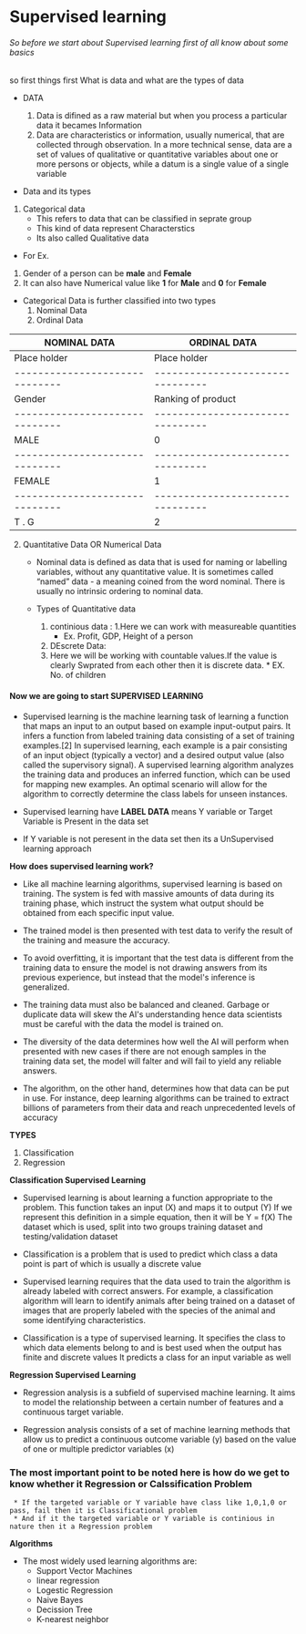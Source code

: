# Supervised learning

###### So before we start about Supervised learning first of all know about some basics
so first things first
What is data and what are the types of data
* DATA
  1. Data is difined as a raw material but when you process a particular data it becames Information
  2. Data are characteristics or information, usually numerical, that are collected through observation. In a more technical sense, 
     data are a set of values of qualitative or quantitative variables about one or more persons or objects, while a datum is a single value of a single variable    


* Data and its types
1. Categorical data
   * This refers to data that can be classified in seprate group
   * This kind of data represent Characterstics
   * Its also called Qualitative data
   
 * For Ex. 
  1. Gender of a person can be **male** and **Female**
  2. It can also have Numerical value like **1** for **Male** and **0** for **Female**
  
* Categorical Data is further classified into two types
  1. Nominal Data
  2. Ordinal Data


|      NOMINAL DATA            |          ORDINAL DATA          |
|------------------------------|--------------------------------|
|Place holder                  | Place holder                   |
|------------------------------|--------------------------------|
| Gender                       | Ranking of product             |
|------------------------------|--------------------------------|
| MALE         |   0           | BAD           | 0              |
|------------------------------|--------------------------------|
| FEMALE       |   1           | GOOD          | 1              |
|------------------------------|--------------------------------|
| T . G        |   2           | EXCELLENT     | 3              |

  2. Quantitative Data OR Numerical Data
     * Nominal data is defined as data that is used for naming or labelling variables, without any quantitative value.
      It is sometimes called “named” data - a meaning coined from the word nominal. There is usually no intrinsic ordering to nominal data.
      
      * Types of Quantitative data
         1. continious data :
           1.Here we can work with measureable quantities
             * Ex. Profit, GDP, Height of a person
         2. DEscrete Data: 
           1. Here we will be working with countable values.If the value is clearly Swprated from each other then it is discrete data.
             * EX. No. of children
             
             
#### Now we are going to start **SUPERVISED LEARNING**
 * Supervised learning is the machine learning task of learning a function that maps an input to an output based on example input-output pairs.
   It infers a function from labeled training data consisting of a set of training examples.[2] In supervised learning, each example is a pair
   consisting of an input object (typically a vector) and a desired output value (also called the supervisory signal).
   A supervised learning algorithm analyzes the training data and produces an inferred function, which can be used for mapping new examples.
   An optimal scenario will allow for the algorithm to correctly determine the class labels for unseen instances.
  
 * Supervised learning have **LABEL DATA** means Y variable or Target Variable is Present in the data set 
 * If Y variable is not peresent in the data set then its a UnSupervised learning approach
 
 **How does supervised learning work?**
 
  * Like all machine learning algorithms, supervised learning is based on training. The system is fed with massive amounts of data during its training phase,
    which instruct the system what output should be obtained from each specific input value.
    
  * The trained model is then presented with test data to verify the result of the training and measure the accuracy.
  
  * To avoid overfitting, it is important that the test data is different from the training data to ensure the model is not drawing answers from its previous
    experience, but instead that the model's inference is generalized.

  * The training data must also be balanced and cleaned. Garbage or duplicate data will skew the AI's understanding
    hence data scientists must be careful with the data the model is trained on.

  * The diversity of the data determines how well the AI will perform when presented with new cases
    if there are not enough samples in the training data set, the model will falter and will fail to yield any reliable answers.

  * The algorithm, on the other hand, determines how that data can be put in use. For instance, deep learning algorithms can be trained to extract billions of
    parameters from their data and reach unprecedented levels of accuracy

  **TYPES**
   1. Classification
   2. Regression
  
  **Classification Supervised Learning**
   * Supervised learning is about learning a function appropriate to the problem. This function takes an input (X) and maps it to output (Y)
     If we represent this definition in a simple equation, then it will be Y = f(X)
     The dataset which is used, split into two groups training dataset and testing/validation dataset

   * Classification is a problem that is used to predict which class a data point is part of which is usually a discrete value
  
   * Supervised learning requires that the data used to train the algorithm is already labeled with correct answers. For example,
     a classification algorithm will learn to identify animals after being trained on a dataset of images that are properly labeled with the
     species of the animal and some identifying characteristics.
 
   * Classification is a type of supervised learning. It specifies the class to which data elements belong to and is best used when the output has finite and discrete values
     It predicts a class for an input variable as well
     
  **Regression Supervised Learning** 
   * Regression analysis is a subfield of supervised machine learning. It aims to model the relationship between a certain number of features and a continuous target variable.
   
   * Regression analysis consists of a set of machine learning methods that allow us to predict a continuous outcome variable (y) based on the value of one or
     multiple predictor variables (x)
             
   ### The most important point to be noted here is how do we get to know whether it Regression or Calssification Problem
     * If the targeted variable or Y variable have class like 1,0,1,0 or pass, fail then it is Classificational problem
     * And if it the targeted variable or Y variable is continious in nature then it a Regression problem
    
             
  **Algorithms**
  
   * The most widely used learning algorithms are:
     * Support Vector Machines
     * linear regression
     * Logestic Regression
     * Naive Bayes
     * Decission Tree
     * K-nearest neighbor 
     


             
             
             
             
             
             
             
             
             
           
